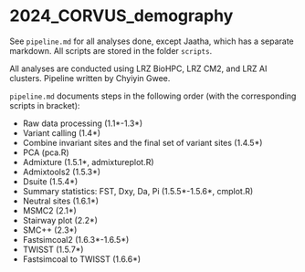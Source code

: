 # 2024_CORVUS_demography

See `pipeline.md` for all analyses done, except Jaatha, which has a separate markdown. 
All scripts are stored in the folder `scripts`. 

All analyses are conducted using LRZ BioHPC, LRZ CM2, and LRZ AI clusters. Pipeline written by Chyiyin Gwee.

`pipeline.md` documents steps in the following order (with the corresponding scripts in bracket):

* Raw data processing (1.1*-1.3*)
* Variant calling (1.4*)
* Combine invariant sites and the final set of variant sites (1.4.5*)
* PCA (pca.R)
* Admixture (1.5.1*, admixtureplot.R)
* Admixtools2 (1.5.3*)
* Dsuite (1.5.4*)
* Summary statistics: FST, Dxy, Da, Pi (1.5.5*-1.5.6*, cmplot.R)
* Neutral sites (1.6.1*)
* MSMC2 (2.1*)
* Stairway plot (2.2*)
* SMC++ (2.3*)
* Fastsimcoal2 (1.6.3*-1.6.5*)
* TWISST (1.5.7*)
* Fastsimcoal to TWISST (1.6.6*)
